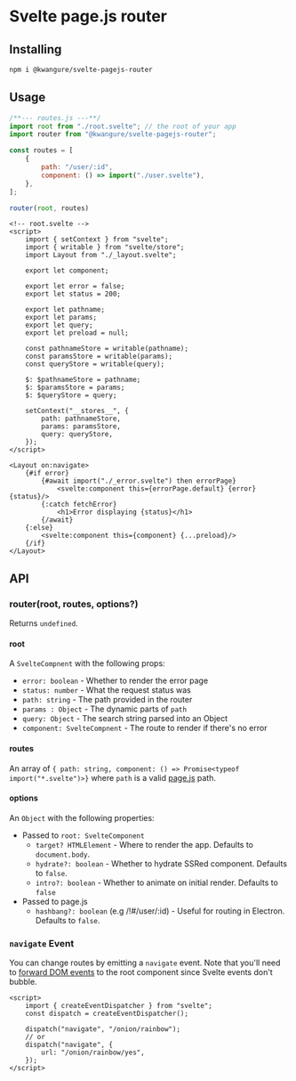 # Svelte page.js router
## Installing

```bash
npm i @kwangure/svelte-pagejs-router
```

## Usage
```javascript
/**--- routes.js ---**/
import root from "./root.svelte"; // the root of your app
import router from "@kwangure/svelte-pagejs-router";

const routes = [
    {
        path: "/user/:id",
        component: () => import("./user.svelte"),
    },
];

router(root, routes)
```

```svelte
<!-- root.svelte -->
<script>
    import { setContext } from "svelte";
    import { writable } from "svelte/store";
    import Layout from "./_layout.svelte";

    export let component;

    export let error = false;
    export let status = 200;

    export let pathname;
    export let params;
    export let query;
    export let preload = null;

    const pathnameStore = writable(pathname);
    const paramsStore = writable(params);
    const queryStore = writable(query);

    $: $pathnameStore = pathname;
    $: $paramsStore = params;
    $: $queryStore = query;

    setContext("__stores__", {
        path: pathnameStore,
        params: paramsStore,
        query: queryStore,
    });
</script>

<Layout on:navigate>
    {#if error}
        {#await import("./_error.svelte") then errorPage}
            <svelte:component this={errorPage.default} {error} {status}/>
        {:catch fetchError}
            <h1>Error displaying {status}</h1>
        {/await}
    {:else}
        <svelte:component this={component} {...preload}/>
    {/if}
</Layout>
```

## API

### router(root, routes, options?)
Returns `undefined`.

#### root
A `SvelteCompnent` with the following props:
- `error: boolean` - Whether to render the error page
- `status: number` - What the request status was
- `path: string` - The path provided in the router
- `params : Object` - The dynamic parts of `path`
- `query: Object` - The search string parsed into an Object
- `component: SvelteCompnent` - The route to render if there's no error

#### routes
An array of `{ path: string, component: () => Promise<typeof import("*.svelte")>}` where `path` is a valid [page.js](https://github.com/visionmedia/page.js) path.

#### options
An `Object` with the following properties:
- Passed to `root: SvelteComponent`
    - `target? HTMLElement` - Where to render the app. Defaults to `document.body`.
    - `hydrate?: boolean` - Whether to hydrate SSRed component. Defaults to `false`.
    - `intro?: boolean` - Whether to animate on initial render. Defaults to `false`
- Passed to page.js
    - `hashbang?: boolean`  (e.g /!#/user/:id) - Useful for routing in Electron. Defaults to `false`.


### `navigate` Event
You can change routes by emitting a `navigate` event. Note that you'll need to [forward DOM events](https://svelte.dev/docs#Component_directives) to the root component since Svelte events don't bubble.

```svelte
<script>
    import { createEventDispatcher } from "svelte";
    const dispatch = createEventDispatcher();

    dispatch("navigate", "/onion/rainbow");
    // or
    dispatch("navigate", {
        url: "/onion/rainbow/yes",
    });
</script>
```

